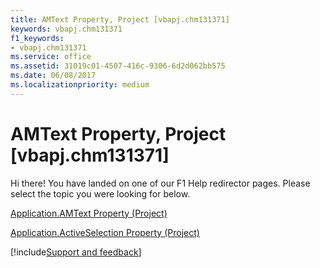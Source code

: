 ```yaml
---
title: AMText Property, Project [vbapj.chm131371]
keywords: vbapj.chm131371
f1_keywords:
- vbapj.chm131371
ms.service: office
ms.assetid: 31019c01-4507-416c-9306-6d2d062bb575
ms.date: 06/08/2017
ms.localizationpriority: medium
---
```



# AMText Property, Project [vbapj.chm131371]

Hi there! You have landed on one of our F1 Help redirector pages. Please select the topic you were looking for below.

[Application.AMText Property (Project)](https://msdn.microsoft.com/library/92a8d781-79ac-ebfa-8419-31cbd140e505%28Office.15%29.aspx)

[Application.ActiveSelection Property (Project)](https://msdn.microsoft.com/library/aa72b337-4031-a970-0921-d1d60f66096e%28Office.15%29.aspx)

[!include[Support and feedback](~/includes/feedback-boilerplate.md)]